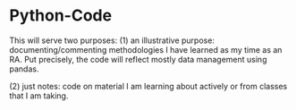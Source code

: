 # Python-Code
This will serve two purposes: 
(1) an illustrative purpose: documenting/commenting methodologies I have learned as my time as an RA. Put precisely, the code will reflect mostly data management using pandas. 

(2) just notes: code on material I am learning about actively or from classes that I am taking. 

